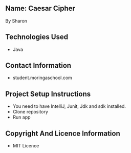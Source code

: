  Name: Caesar Cipher
- 
By Sharon 

## Technologies Used
- Java

## Contact Information
- student.moringaschool.com

## Project Setup Instructions
- You need to have IntelliJ, Junit, Jdk and sdk installed.
- Clone repository
- Run app


## Copyright And Licence Information
- MIT Licence